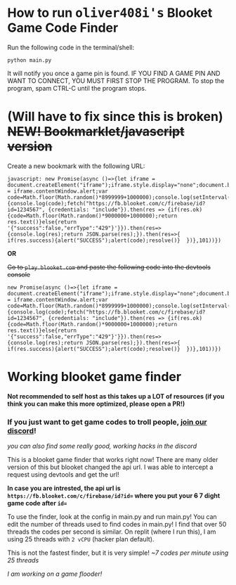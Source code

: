# How to run <kbd>oliver408i's</kbd> Blooket Game Code Finder

Run the following code in the terminal/shell:
```
python main.py
```
It will notify you once a game pin is found. IF YOU FIND A GAME PIN AND WANT TO CONNECT, YOU MUST FIRST STOP THE PROGRAM.
To stop the program, spam CTRL-C until the program stops.

# (Will have to fix since this is broken) ~~NEW! Bookmarklet/javascript version~~
Create a new bookmark with the following URL:
```
javascript: new Promise(async ()=>{let iframe = document.createElement("iframe");iframe.style.display="none";document.body.appendChild(iframe);window.alert = iframe.contentWindow.alert;var code=Math.floor(Math.random()*8999999+1000000);console.log(setInterval(()=>{console.log(code);fetch("https://fb.blooket.com/c/firebase/id?id=1234567", {credentials: "include"}).then(res => {if(res.ok){code=Math.floor(Math.random()*9000000+1000000);return res.text()}else{return '{"success":false,"errType":"429"}'}}).then(res=>{console.log(res);return JSON.parse(res);}).then(res=>{  if(res.success){alert("SUCCESS");alert(code);resolve()}  })},101))})
```

**OR**

~~Go to `play.blooket.com` and paste the following code into the devtools console~~
```
new Promise(async ()=>{let iframe = document.createElement("iframe");iframe.style.display="none";document.body.appendChild(iframe);window.alert = iframe.contentWindow.alert;var code=Math.floor(Math.random()*8999999+1000000);console.log(setInterval(()=>{console.log(code);fetch("https://fb.blooket.com/c/firebase/id?id=1234567", {credentials: "include"}).then(res => {if(res.ok){code=Math.floor(Math.random()*9000000+1000000);return res.text()}else{return '{"success":false,"errType":"429"}'}}).then(res=>{console.log(res);return JSON.parse(res);}).then(res=>{  if(res.success){alert("SUCCESS");alert(code);resolve()}  })},101))})
```

# Working blooket game finder

**Not recommended to self host as this takes up a LOT of resources (if you think you can make this more optimized, please open a PR!)**

### If you just want to get game codes to troll people, [join our discord](https://discord.gg/36sgQJ3pcH)! 
*you can also find some really good, working hacks in the discord*
  
This is a blooket game finder that works right now! There are many older version of this but blooket changed the api url. I was able to intercept a request using devtools and get the url!    
   
**In case you are intrested, the api url is `https://fb.blooket.com/c/firebase/id?id=` where you put your ~~6~~ 7 dight game code after `id=`**  

To use the finder, look at the config in main.py and run main.py! You can edit the number of threads used to find codes in main.py! I find that over 50 threads the codes per second is similar. On replit (where I run this), I am using 25 threads with `2 vCPU` (hacker plan default).      

This is not the fastest finder, but it is very simple! *~7 codes per minute using 25 threads*

*I am working on a game flooder!*
